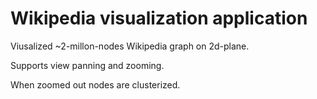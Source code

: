 # Wikipedia visualization application

Viusalized ~2-millon-nodes Wikipedia graph on 2d-plane.

Supports view panning and zooming.

When zoomed out nodes are clusterized.


